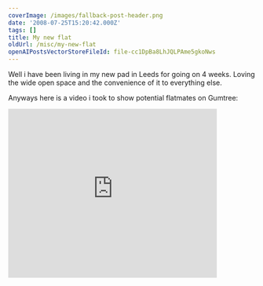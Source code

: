 ```yaml
---
coverImage: /images/fallback-post-header.png
date: '2008-07-25T15:20:42.000Z'
tags: []
title: My new flat
oldUrl: /misc/my-new-flat
openAIPostsVectorStoreFileId: file-cc1DpBa8LhJQLPAme5gkoNws
---
```


Well i have been living in my new pad in Leeds for going on 4 weeks. Loving the wide open space and the convenience of it to everything else.

<!-- more -->

Anyways here is a video i took to show potential flatmates on Gumtree:

<embed width="425" height="344" allowfullscreen="true" type="application/x-shockwave-flash" src="https://www.youtube.com/v/SsMpCFGajT0&amp&ap=%2526fmt%3D18;hl=en&amp;fs=1"></embed>
